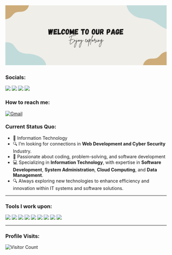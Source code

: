 [![@LouieAguilar-Official](https://raw.githubusercontent.com/LouieAguilar-Official/LouieAguilar-Official/main/assets/pic.png)](https://facebook.com/carlcastanas)
------------------------------------------- 
### Socials: 
<a href="#"><img src="https://img.shields.io/badge/louieaguilar-FF0000?style=for-the-badge&logo=youtube&logoColor=white"></a> <a href="#"><img src="https://img.shields.io/badge/louieaguilar-%23E4405F.svg?&style=for-the-badge&logo=instagram&logoColor=white"></a>  <a href="#"><img src="https://img.shields.io/badge/louieaguilar-%230077B5.svg?&style=for-the-badge&logo=linkedin&logoColor=white"></a> <a href="https://www.facebook.com/louie.aguilar023"><img src="https://img.shields.io/badge/louieaguilar-1877F2?style=for-the-badge&logo=facebook&logoColor=white"></a>
<br>
### How to reach me: 
<a href="mailto:louieaguilar.official@gmail.com">
  <img src="https://img.shields.io/badge/-louieaguilar.official%40gmail.com-D14836?&style=for-the-badge&logo=gmail&logoColor=white" alt="Gmail">
</a>

### Current Status Quo:

- 💼 Information Technology
- 🔍 I’m looking for connections in <strong>Web Development and Cyber Security</strong> Industry.
- 🚀 Passionate about coding, problem-solving, and software development
- 💻 Specializing in <strong>Information Technology</strong>, with expertise in <strong>Software Development</strong>, <strong>System Administration</strong>, <strong>Cloud Computing</strong>, and <strong>Data Management</strong>.
- 🔍 Always exploring new technologies to enhance efficiency and innovation within IT systems and software solutions.

------------------------------------------- 

### Tools I work upon:

<img src="https://img.shields.io/badge/html5-%23E34F26.svg?style=for-the-badge&logo=html5&logoColor=white">   <img src="https://img.shields.io/badge/css3%20-%2314354C.svg?&style=for-the-badge&logo=css3&logoColor=white">   <img src="https://img.shields.io/badge/javascript%20-%23323330.svg?&style=for-the-badge&logo=javascript&logoColor=%23F7DF1E">  <img src="https://img.shields.io/badge/react-%2320232a.svg?style=for-the-badge&logo=react&logoColor=%2361DAFB">  <img src="https://img.shields.io/badge/node.js%20-%23008CC1.svg?&style=for-the-badge&logo=node.js&logoColor=white">  <img src="https://img.shields.io/badge/git%20-%23F05032.svg?&style=for-the-badge&logo=git&logoColor=white"/> <img src="http://img.shields.io/badge/-VS%20Code-000000?style=for-the-badge&logo=Visual-studio-code&logoColor=blue">  <img src="https://img.shields.io/badge/Canva-%2300C4CC.svg?style=for-the-badge&logo=Canva&logoColor=white"> <img src="https://img.shields.io/badge/figma-%23F24E1E.svg?style=for-the-badge&logo=figma&logoColor=white"> 


[//]: <> (Credits: louieaguilar)
[//]: <> (Credits: Last edited on: 02/17/225)


------------------------------------------- 

### Profile Visits:
![Visitor Count](https://profile-counter.glitch.me/{louieaguilar-official}/count.svg)
